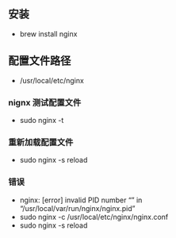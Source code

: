 ## 安装
- brew install nginx

## 配置文件路径
- /usr/local/etc/nginx

### nignx 测试配置文件
- sudo nginx -t

### 重新加载配置文件
- sudo nginx -s reload

### 错误
- nginx: [error] invalid PID number “” in “/usr/local/var/run/nginx/nginx.pid”
- sudo nginx -c /usr/local/etc/nginx/nginx.conf
- sudo nginx -s reload
